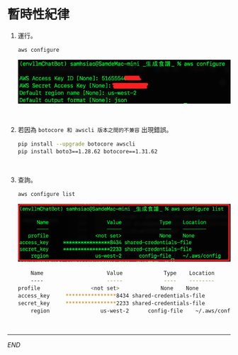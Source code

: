 # 暫時性紀律

1. 運行。

    ```bash
    aws configure
    ```

    ![](images/img_10.png)

<br>

2. 若因為 `botocore 和 awscli 版本之間的不兼容` 出現錯誤。

    ```bash
    pip install --upgrade botocore awscli
    pip install boto3==1.28.62 botocore==1.31.62
    ```

<br>

3. 查詢。

    ```bash
    aws configure list
    ```

    ![](images/img_11.png)

    ```bash
        Name                    Value             Type    Location
        ----                    -----             ----    --------
    profile                <not set>             None    None
    access_key     ****************8434 shared-credentials-file    
    secret_key     ****************2233 shared-credentials-file    
        region                us-west-2      config-file    ~/.aws/config
    ```

<br>

___

_END_